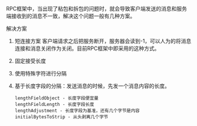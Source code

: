 RPC框架中，当出现了粘包和拆包的问题时，就会导致客户端发送的消息和服务端接收到的消息不一致，解决这个问题一般有几种方案。

解决方案

1. 短连接方案
   客户端请求之后把服务断开，服务器会读到-1，可以人为的将消息连接和消息关闭作为关闭。目前RPC框架中即采用的这种方式。

2. 固定接受长度

3. 使用特殊字符进行分隔

4. 基于长度字段的分隔：发送消息的时候，先发一个消息内容的长度。

   ```
   lengthFieldObject - 长度字段便宜量
   lengthFieldLength - 长度字段长度
   lengthAdjustment - 长度字段为基准，还有几个字节是内容
   initialBytesToStrip - 从头剥离几个字节
   ```

   